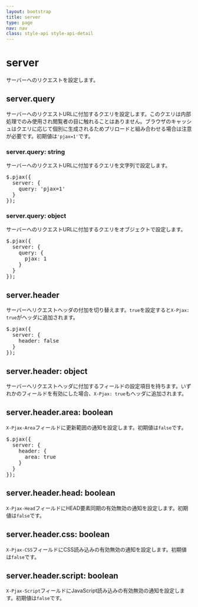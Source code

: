```yaml
---
layout: bootstrap
title: server
type: page
nav: nav
class: style-api style-api-detail
---
```


# server
サーバーへのリクエストを設定します。

## server.query
サーバーへのリクエストURLに付加するクエリを設定します。このクエリは内部処理でのみ使用され閲覧者の目に触れることはありません。ブラウザのキャッシュはクエリに応じて個別に生成されるためプリロードと組み合わせる場合は注意が必要です。初期値は`'pjax=1'`です。

### server.query: string
サーバーへのリクエストURLに付加するクエリを文字列で設定します。

<pre class="sh brush: js;">
$.pjax({
  server: {
    query: 'pjax=1'
  }
});
</pre>

### server.query: object
サーバーへのリクエストURLに付加するクエリをオブジェクトで設定します。

<pre class="sh brush: js;">
$.pjax({
  server: {
    query: {
      pjax: 1
    }
  }
});
</pre>

## server.header
サーバーへリクエストヘッダの付加を切り替えます。`true`を設定すると`X-Pjax: true`がヘッダに追加されます。

<pre class="sh brush: js;">
$.pjax({
  server: {
    header: false
  }
});
</pre>

## server.header: object
サーバーへリクエストヘッダに付加するフィールドの設定項目を持ちます。いずれかのフィールドを有効にした場合、`X-Pjax: true`もヘッダに追加されます。

## server.header.area: boolean
`X-Pjax-Area`フィールドに更新範囲の通知を設定します。初期値は`false`です。

<pre class="sh brush: js;">
$.pjax({
  server: {
    header: {
      area: true
    }
  }
});
</pre>

## server.header.head: boolean
`X-Pjax-Head`フィールドにHEAD要素同期の有効無効の通知を設定します。初期値は`false`です。

## server.header.css: boolean
`X-Pjax-CSS`フィールドにCSS読み込みの有効無効の通知を設定します。初期値は`false`です。

## server.header.script: boolean
`X-Pjax-Script`フィールドにJavaScript読み込みの有効無効の通知を設定します。初期値は`false`です。
